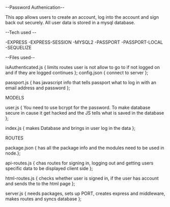 
--Password Authenication--

This app allows users to create an account, log into the account and sign back out securely. All user data is stored in a mysql database.

--Tech used --

-EXPRESS -EXPRESS-SESSION -MYSQL2 -PASSPORT -PASSPORT-LOCAL -SEQUELIZE


--Files used--  

isAuthenticated.js {  limits routes user is not allow to go to if not logged on and if they are logged continues };
config.json { connect to server };

passport.js { has  javascript info that tells passport what to log in with an email address and password };

MODELS

user.js { You need to use bcrypt for the password. To make database secure in cause it get hacked and the JS tells what  is saved in the database
};


index.js { makes Database and brings in user log in the data }; 

ROUTES

package.json { has all the package info and the modules need to be used in node.}; 

api-routes.js { chas routes for signing in, logging out and getting users specific data to be displayed client side };

html-routes.js { checks whether user is signed in, if the user has account and sends the to the html page };


server.js { needs packages, sets up PORT, creates express and middleware, makes routes and syncs database  };

